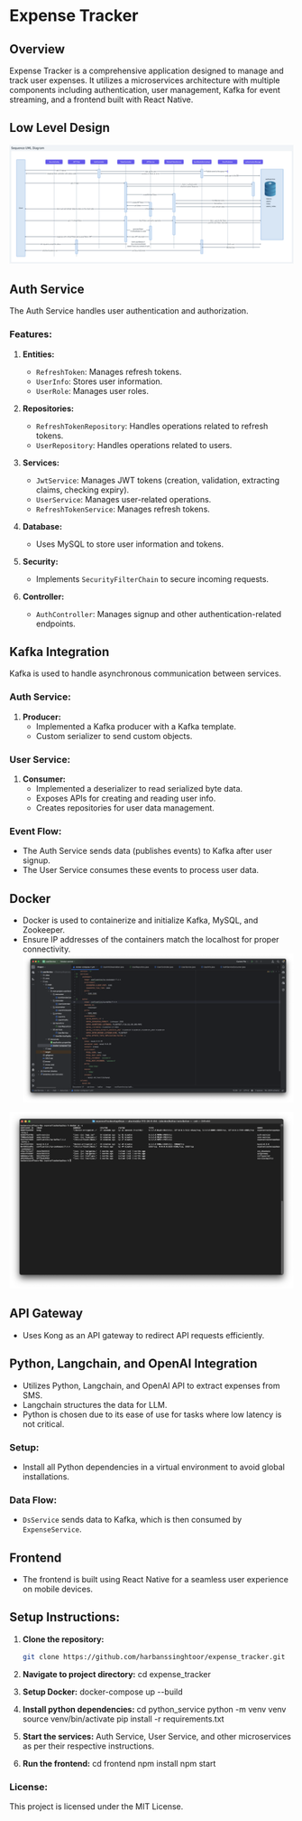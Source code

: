# Expense Tracker

## Overview
Expense Tracker is a comprehensive application designed to manage and track user expenses. It utilizes a microservices architecture with multiple components including authentication, user management, Kafka for event streaming, and a frontend built with React Native. 

## Low Level Design
![Expense Tracker LLD](./Screenshots/LLD.png)


## Auth Service
The Auth Service handles user authentication and authorization.

### Features:
1. **Entities:**
   - `RefreshToken`: Manages refresh tokens.
   - `UserInfo`: Stores user information.
   - `UserRole`: Manages user roles.

2. **Repositories:**
   - `RefreshTokenRepository`: Handles operations related to refresh tokens.
   - `UserRepository`: Handles operations related to users.

3. **Services:**
   - `JwtService`: Manages JWT tokens (creation, validation, extracting claims, checking expiry).
   - `UserService`: Manages user-related operations.
   - `RefreshTokenService`: Manages refresh tokens.

4. **Database:**
   - Uses MySQL to store user information and tokens.

5. **Security:**
   - Implements `SecurityFilterChain` to secure incoming requests.

6. **Controller:**
   - `AuthController`: Manages signup and other authentication-related endpoints.

## Kafka Integration
Kafka is used to handle asynchronous communication between services.

### Auth Service:
1. **Producer:**
   - Implemented a Kafka producer with a Kafka template.
   - Custom serializer to send custom objects.

### User Service:
1. **Consumer:**
   - Implemented a deserializer to read serialized byte data.
   - Exposes APIs for creating and reading user info.
   - Creates repositories for user data management.

### Event Flow:
- The Auth Service sends data (publishes events) to Kafka after user signup.
- The User Service consumes these events to process user data.


## Docker
- Docker is used to containerize and initialize Kafka, MySQL, and Zookeeper.
- Ensure IP addresses of the containers match the localhost for proper connectivity.
![Expense Tracker LLD](./Screenshots/DockerFile.png)

![Expense Tracker LLD](./Screenshots/Docker_containers.png)

## API Gateway
- Uses Kong as an API gateway to redirect API requests efficiently.

## Python, Langchain, and OpenAI Integration
- Utilizes Python, Langchain, and OpenAI API to extract expenses from SMS.
- Langchain structures the data for LLM.
- Python is chosen due to its ease of use for tasks where low latency is not critical.

### Setup:
- Install all Python dependencies in a virtual environment to avoid global installations.

### Data Flow:
- `DsService` sends data to Kafka, which is then consumed by `ExpenseService`.

## Frontend
- The frontend is built using React Native for a seamless user experience on mobile devices.

## Setup Instructions:
1. **Clone the repository:**
   ```bash
   git clone https://github.com/harbanssinghtoor/expense_tracker.git

2. **Navigate to project directory:**
   cd expense_tracker

3. **Setup Docker:**
   docker-compose up --build

4. **Install python dependencies:**
   cd python_service
   python -m venv venv
   source venv/bin/activate
   pip install -r requirements.txt

5. **Start the services:**
   Auth Service, User Service, and other microservices as per their respective instructions.

6. **Run the frontend:**
   cd frontend
   npm install
   npm start

### License:
This project is licensed under the MIT License.







   

